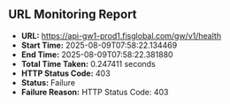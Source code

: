 ## URL Monitoring Report

- **URL:** https://api-gw1-prod1.fisglobal.com/gw/v1/health
- **Start Time:** 2025-08-09T07:58:22.134469
- **End Time:** 2025-08-09T07:58:22.381880
- **Total Time Taken:** 0.247411 seconds
- **HTTP Status Code:** 403
- **Status:** Failure
- **Failure Reason:** HTTP Status Code: 403

